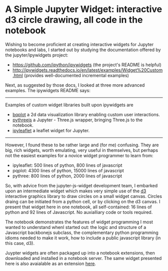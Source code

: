 # A Simple Jupyter Widget: interactive d3 circle drawing, all code in the notebook

Wishing to become proficient at creating interactive widgets for Jupyter notebooks and labs,
I started out by studying the documentation offered by the jupyter/ipywidgets project:

  -  https://github.com/ipython/ipywidgets   (the project's README is helpful)
  -  http://ipywidgets.readthedocs.io/en/latest/examples/Widget%20Custom.html (provides well-documented incremental examples)

Next, as suggested by those docs, I looked at three more advanced examples.  The ipywidgets README says:

<hr>
Examples of custom widget libraries built upon ipywidgets are

- [bqplot](https://github.com/bloomberg/bqplot) a 2d data visualization library
  enabling custom user interactions.
- [pythreejs](https://github.com/jovyan/pythreejs) a Jupyter - Three.js wrapper,
  bringing Three.js to the notebook.
- [ipyleaflet](https://github.com/ellisonbg/ipyleaflet) a leaflet widget for Jupyter.

<hr>

However, I found these to be rather large and (for me) confusing. They
are big, rich widgets, worth emulating, very useful in themselves, but perhaps not the easiest examples for a
novice widget programmer to learn from:

  - ipyleaflet:  500 lines of python, 800 lines of javascript
  - pqplot: 4300 lines of python, 15000 lines of javascript
  - pythree: 800 lines of python, 2000 lines of javascript

So, with advice from the jupyter-js-widget development team, I embarked upon
an intermediate widget which makes very simple use of the [d3](https://d3js.org/)
interactive graphics library to draw circles on a small widget canvas.  Circles draing
can be initiated from a python cell, or by clicking on the d3 canvas.  I present that widget here 
in one notebook, all self-contained: 16 lines of python and 92 lines of Javascript.  No
auxialliary code or tools required.  

The notebook demonstrates the features of widget programming I most wanted to understand whenI started out: the
logic and structure of a Javascript backbonejs subclass, the complementary python programming idioms
needed to make it work, how to include a public javascript library (in this case, d3).

Juypter widgets are often packaged up into a notebook extensions, then downloaded and installed in a notebook
server.  The same widget presented here is also avaialable as an extension [here](https://github.com/paul-shannon/jupyter-widget-demo-nbextension).
